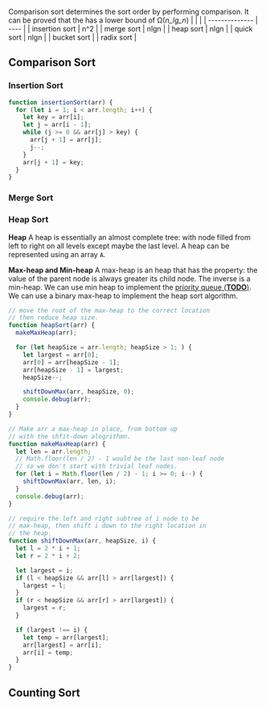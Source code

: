 Comparison sort determines the sort order by performing comparison. It can be proved that the has a lower bound of Ω(_n_lg_n_)
| | |
| -------------- | ---- |
| insertion sort | n^2 |
| merge sort | nlgn |
| heap sort | nlgn |
| quick sort | nlgn |
| bucket sort |
| radix sort |

## Comparison Sort

### Insertion Sort

```js
function insertionSort(arr) {
  for (let i = 1; i < arr.length; i++) {
    let key = arr[i];
    let j = arr[i - 1];
    while (j >= 0 && arr[j] > key) {
      arr[j + 1] = arr[j];
      j--;
    }
    arr[j + 1] = key;
  }
}
```

### Merge Sort

### Heap Sort

**Heap**
A heap is essentially an almost complete tree: with node filled from left to right on all levels except maybe the last level. A heap can be represented using an array `A`.

**Max-heap and Min-heap**
A max-heap is an heap that has the property: the value of the parent node is always greater its child node. The inverse is a min-heap. We can use min heap to implement the [priority queue (**TODO**)](). We can use a binary max-heap to implement the heap sort algorithm.

```js
// move the root of the max-heap to the correct location
// then reduce heap size.
function heapSort(arr) {
  makeMaxHeap(arr);

  for (let heapSize = arr.length; heapSize > 1; ) {
    let largest = arr[0];
    arr[0] = arr[heapSize - 1];
    arr[heapSize - 1] = largest;
    heapSize--;

    shiftDownMax(arr, heapSize, 0);
    console.debug(arr);
  }
}

// Make arr a max-heap in place, from bottom up
// with the shfit-down alogrithmn.
function makeMaxHeap(arr) {
  let len = arr.length;
  // Math.floor(len / 2) - 1 would be the last non-leaf node
  // so we don't start with trivial leaf nodes.
  for (let i = Math.floor(len / 2) - 1; i >= 0; i--) {
    shiftDownMax(arr, len, i);
  }
  console.debug(arr);
}

// require the left and right subtree of i node to be
// max-heap, then shift i down to the right location in
// the heap.
function shiftDownMax(arr, heapSize, i) {
  let l = 2 * i + 1;
  let r = 2 * i + 2;

  let largest = i;
  if (l < heapSize && arr[l] > arr[largest]) {
    largest = l;
  }
  if (r < heapSize && arr[r] > arr[largest]) {
    largest = r;
  }

  if (largest !== i) {
    let temp = arr[largest];
    arr[largest] = arr[i];
    arr[i] = temp;
  }
}
```

## Counting Sort
